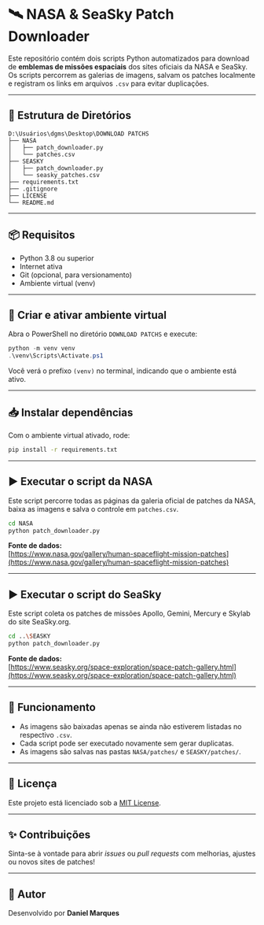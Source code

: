 # 🛰️ NASA & SeaSky Patch Downloader

Este repositório contém dois scripts Python automatizados para download de **emblemas de missões espaciais** dos sites oficiais da NASA e SeaSky.  
Os scripts percorrem as galerias de imagens, salvam os patches localmente e registram os links em arquivos `.csv` para evitar duplicações.

---

## 📁 Estrutura de Diretórios

```
D:\Usuários\dgms\Desktop\DOWNLOAD PATCHS
├── NASA
│   ├── patch_downloader.py
│   └── patches.csv
├── SEASKY
│   ├── patch_downloader.py
│   └── seasky_patches.csv
├── requirements.txt
├── .gitignore
├── LICENSE
└── README.md
```

---

## 📦 Requisitos

- Python 3.8 ou superior
- Internet ativa
- Git (opcional, para versionamento)
- Ambiente virtual (venv)

---

## 🧪 Criar e ativar ambiente virtual

Abra o PowerShell no diretório `DOWNLOAD PATCHS` e execute:

```powershell
python -m venv venv
.\venv\Scripts\Activate.ps1
```

Você verá o prefixo `(venv)` no terminal, indicando que o ambiente está ativo.

---

## 📥 Instalar dependências

Com o ambiente virtual ativado, rode:

```bash
pip install -r requirements.txt
```

---

## ▶️ Executar o script da NASA

Este script percorre todas as páginas da galeria oficial de patches da NASA, baixa as imagens e salva o controle em `patches.csv`.

```bash
cd NASA
python patch_downloader.py
```

**Fonte de dados:**  
[https://www.nasa.gov/gallery/human-spaceflight-mission-patches](https://www.nasa.gov/gallery/human-spaceflight-mission-patches)

---

## ▶️ Executar o script do SeaSky

Este script coleta os patches de missões Apollo, Gemini, Mercury e Skylab do site SeaSky.org.

```bash
cd ..\SEASKY
python patch_downloader.py
```

**Fonte de dados:**  
[https://www.seasky.org/space-exploration/space-patch-gallery.html](https://www.seasky.org/space-exploration/space-patch-gallery.html)

---

## 🧠 Funcionamento

- As imagens são baixadas apenas se ainda não estiverem listadas no respectivo `.csv`.
- Cada script pode ser executado novamente sem gerar duplicatas.
- As imagens são salvas nas pastas `NASA/patches/` e `SEASKY/patches/`.

---

## 📄 Licença

Este projeto está licenciado sob a [MIT License](LICENSE).

---

## ✨ Contribuições

Sinta-se à vontade para abrir *issues* ou *pull requests* com melhorias, ajustes ou novos sites de patches!

---

## 🌌 Autor

Desenvolvido por **Daniel Marques** 
